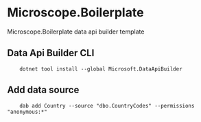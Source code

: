 # Microscope.Boilerplate

Microscope.Boilerplate data api builder template

## Data Api Builder CLI

        dotnet tool install --global Microsoft.DataApiBuilder

## Add data source

        dab add Country --source "dbo.CountryCodes" --permissions "anonymous:*"